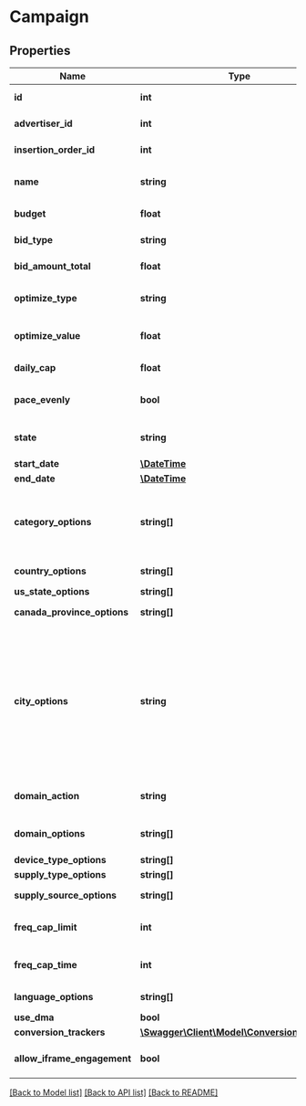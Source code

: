 # Campaign

## Properties
Name | Type | Description | Notes
------------ | ------------- | ------------- | -------------
**id** | **int** | The ID of the campaign. | [default to 55]
**advertiser_id** | **int** | The ID of the campaign&#39;s advertiser. | [default to 12]
**insertion_order_id** | **int** | The ID of the campaign&#39;s line item. This value cannot be modified after it has been set. | [default to 22]
**name** | **string** | The name of the campaign. | [default to 'API Test Campaign']
**budget** | **float** | The budget of the campaign. | [default to 10000.0]
**bid_type** | **string** | Type of bid model: cpm (Cost Per Thousand Impressions), cpc (Cost Per Click), cpe (Cost Per Engagement), cps (Cost Per Session) bid model. | [default to 'cpm']
**bid_amount_total** | **float** | The bid amount of the campaign. | [default to 5.0]
**optimize_type** | **string** | The type of optimization used for the campaign: ctr (CTR floor), cpc (CPC goal), cps (CPS goal). | [optional] [default to 'cpc']
**optimize_value** | **float** | The value of the optimization. Example: The value is 0.2 for a $0.2 CPC goal, or a 0.2% CTR floor. | [optional] [default to 1.5]
**daily_cap** | **float** | The maximum budget to be spent in a single day. This value is only used if pace_evenly is NULL or false. | [optional] 
**pace_evenly** | **bool** | Whether or not to pace the campaign budget evenly over the course of the campaign. This value is only used if a valid end_date is specified. | [optional] [default to true]
**state** | **string** | The state of the campaign. | [optional] [default to 'active']
**start_date** | [**\DateTime**](Date.md) | The timestamp in UTC when the campaign will begin. | [optional] 
**end_date** | [**\DateTime**](Date.md) | The timestamp in UTC when the campaign will end. | [optional] 
**category_options** | **string[]** | The list of IAB categories to be included in the campaign. &lt;a class&#x3D;\&quot;campaign-link\&quot; target&#x3D;\&quot;_blank\&quot; href&#x3D;\&quot;https://docs.google.com/document/d/1oZEWp_b9ccLsPNbTJf-w5ENHSSHiAjVQVcfjUh7LBsg/edit?usp&#x3D;sharing#bookmark&#x3D;id.wwmc2j4w9weo\&quot;&gt;Click Here&lt;/a&gt; for full list of IB categories. Leave empty to choose all. | [optional] 
**country_options** | **string[]** | The list of ISO 3166-1 alpha-2 country codes to be included in the campaign. | [optional] 
**us_state_options** | **string[]** | The list of ISO 3166-2 US state codes to be included in the campaign. | [optional] 
**canada_province_options** | **string[]** | The list of ISO 3166-2 Canadian province codes to be included in the campaign. | [optional] 
**city_options** | **string** | The list of city ID objects to be included in the campaign. For more information &lt;a class&#x3D;\&quot;campaign-link\&quot; target&#x3D;\&quot;_blank\&quot; href&#x3D;\&quot;https://docs.google.com/document/d/1oZEWp_b9ccLsPNbTJf-w5ENHSSHiAjVQVcfjUh7LBsg/edit?usp&#x3D;sharing#bookmark&#x3D;id.19kxqs63mxbn\&quot;&gt;Click Here&lt;/a&gt;. | [optional] [default to 'Sugar Land > TX > US:618@ Missouri City > TX > US:618@ Houston > TX > US:618@ Austin > TX > US:635']
**domain_action** | **string** | Action to be taken on the \&quot;domain_options\&quot; list. | [optional] [default to 'exclude']
**domain_options** | **string[]** | The list of domains or subdomains to be included or excluded in the campaign. \&quot;domain_action\&quot; must also be set. Example: [\&quot;ford.com\&quot;, \&quot;www.american express.com\&quot;] | [optional] 
**device_type_options** | **string[]** | The list of device types to be included in the campaign. | [optional] 
**supply_type_options** | **string[]** | The list of mobile supply types to be included in the campaign. | [optional] 
**supply_source_options** | **string[]** | The list of supply sources to be included in the campaign. Please reach out to CSM for the list of supply sources. | [optional] 
**freq_cap_limit** | **int** | The user frequency cap value, which is the maximum amount of impressions that a unique user can see. | [optional] [default to 7]
**freq_cap_time** | **int** | The length of time in milliseconds when the user frequency cap counter restarts. | [optional] [default to 86400000]
**language_options** | **string[]** | A list of language(s) that are targeted. The campaign will only target sites or users whose language is included in the list. | [optional] 
**use_dma** | **bool** | Enable campaign to target city by Designated Market Area (DMA). | [optional] 
**conversion_trackers** | [**\Swagger\Client\Model\ConversionTracker[]**](ConversionTracker.md) |  | [optional] 
**allow_iframe_engagement** | **bool** | Allow engagement tracking by placing add within an iframe | [optional] [default to true]

[[Back to Model list]](../README.md#documentation-for-models) [[Back to API list]](../README.md#documentation-for-api-endpoints) [[Back to README]](../README.md)


